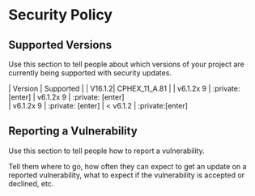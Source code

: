 # Security Policy

## Supported Versions

Use this section to tell people about which versions of your project are
currently being supported with security updates.

| Version | Supported          |
| V16.1.2| CPHEX_11_A.81 |
| v6.1.2x 9   | :private: [enter]
| v6.1.2x 9  | :private: [enter]         
| v6.1.2x 9   | :private: [enter]
| < v6.1.2   | :private:[enter]           

## Reporting a Vulnerability

Use this section to tell people how to report a vulnerability.

Tell them where to go, how often they can expect to get an update on a
reported vulnerability, what to expect if the vulnerability is accepted or
declined, etc.

